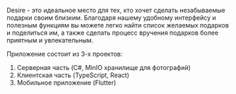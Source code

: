 Desire - это идеальное место для тех, кто хочет сделать незабываемые подарки своим близким. Благодаря нашему удобному интерфейсу и полезным функциям вы можете легко найти список желаемых подарков и поделиться им, а также сделать процесс вручения подарков более приятным и увлекательным.

Приложение состоит из 3-х проектов:
1) Серверная часть (C#, MinIO хранилище для фотографий)
2) Клиентская часть (TypeScript, React)
3) Мобильное приложение (Flutter) 
